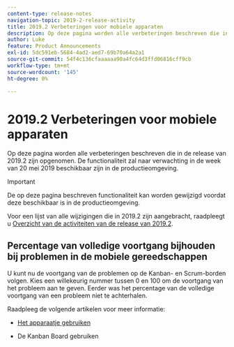 ```yaml
---
content-type: release-notes
navigation-topic: 2019-2-release-activity
title: 2019.2 Verbeteringen voor mobiele apparaten
description: Op deze pagina worden alle verbeteringen beschreven die in de release van 2019.2 zijn opgenomen. De functionaliteit zal naar verwachting in de week van 20 mei 2019 beschikbaar zijn in de productieomgeving.
author: Luke
feature: Product Announcements
exl-id: 5dc591eb-5684-4ad2-aed7-69b70a64a2a1
source-git-commit: 54f4c136cfaaaaaa90a4fc64d3ffd06816cff9cb
workflow-type: tm+mt
source-wordcount: '145'
ht-degree: 0%

---
```


# 2019.2 Verbeteringen voor mobiele apparaten

Op deze pagina worden alle verbeteringen beschreven die in de release van 2019.2 zijn opgenomen. De functionaliteit zal naar verwachting in de week van 20 mei 2019 beschikbaar zijn in de productieomgeving.

>[!IMPORTANT]
>
>De op deze pagina beschreven functionaliteit kan worden gewijzigd voordat deze beschikbaar is in de productieomgeving.

Voor een lijst van alle wijzigingen die in 2019.2 zijn aangebracht, raadpleegt u [Overzicht van de activiteiten van de release van 2019.2](../../../../product-announcements/product-releases/quarterly-release-archive/2019.2-release-activity/2019.2-release-activity-overview.md).

## Percentage van volledige voortgang bijhouden bij problemen in de mobiele gereedschappen

U kunt nu de voortgang van de problemen op de Kanban- en Scrum-borden volgen. Kies een willekeurig nummer tussen 0 en 100 om de voortgang van het probleem aan te geven. Eerder was het percentage van de volledige voortgang van een probleem niet te achterhalen.

Raadpleeg de volgende artikelen voor meer informatie:

- [Het apparaatje gebruiken](../../../../agile/use-scrum-in-an-agile-team/scrum-board/scrum-board-overview.md)

- De Kanban Board gebruiken

